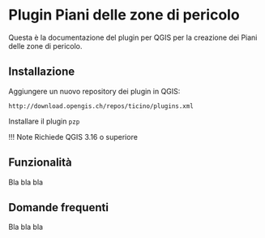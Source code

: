 # Plugin Piani delle zone di pericolo

Questa è la documentazione del plugin per QGIS per la creazione dei Piani delle zone di pericolo.

## Installazione

Aggiungere un nuovo repository dei plugin in QGIS:

```
http://download.opengis.ch/repos/ticino/plugins.xml
```

Installare il plugin `pzp`

!!! Note
    Richiede QGIS 3.16 o superiore


## Funzionalità

Bla bla bla

## Domande frequenti

Bla bla bla
